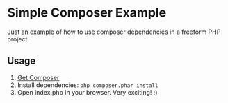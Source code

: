 # Simple Composer Example

Just an example of how to use composer dependencies in a freeform PHP project.

## Usage

1. [Get Composer](http://getcomposer.org)
2. Install dependencies: ```php composer.phar install```
3. Open index.php in your browser. Very exciting! :)

